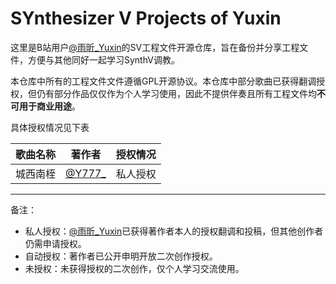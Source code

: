 # SYnthesizer V Projects of Yuxin
这里是B站用户[@雨昕_Yuxin](https://space.bilibili.com/1446826080)的SV工程文件开源仓库，旨在备份并分享工程文件，方便与其他同好一起学习SynthV调教。

本仓库中所有的工程文件文件遵循GPL开源协议。本仓库中部分歌曲已获得翻调授权，但仍有部分作品仅仅作为个人学习使用，因此不提供伴奏且所有工程文件均**不可用于商业用途**。

具体授权情况见下表


| 歌曲名称 | 著作者                                      | 授权情况 |
| -------- | ------------------------------------------- | -------- |
| 城西南桎 | [@Y777_](https://space.bilibili.com/921538) | 私人授权 |

---

备注：

* 私人授权：[@雨昕_Yuxin](https://space.bilibili.com/1446826080)已获得著作者本人的授权翻调和投稿，但其他创作者仍需申请授权。
* 自动授权：著作者已公开申明开放二次创作授权。
* 未授权：未获得授权的二次创作，仅个人学习交流使用。
